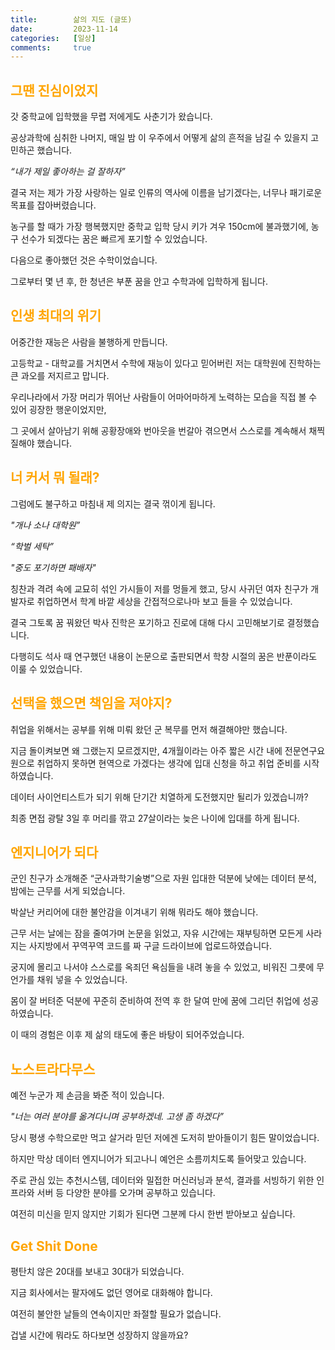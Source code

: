 ```yaml
---
title:        삶의 지도 (글또)
date:         2023-11-14
categories:   [일상]
comments:     true
---
```


<style>
H2 { color: Orange }
</style>

## 그땐 진심이었지

갓 중학교에 입학했을 무렵 저에게도 사춘기가 왔습니다.

공상과학에 심취한 나머지, 매일 밤 이 우주에서 어떻게 삶의 흔적을 남길 수 있을지 고민하곤 했습니다.

_“내가 제일 좋아하는 걸 잘하자”_

결국 저는 제가 가장 사랑하는 일로 인류의 역사에 이름을 남기겠다는, 너무나 패기로운 목표를 잡아버렸습니다.

농구를 할 때가 가장 행복했지만 중학교 입학 당시 키가 겨우 150cm에 불과했기에, 농구 선수가 되겠다는 꿈은 빠르게 포기할 수 있었습니다.

다음으로 좋아했던 것은 수학이었습니다.

그로부터 몇 년 후, 한 청년은 부푼 꿈을 안고 수학과에 입학하게 됩니다.

## 인생 최대의 위기

어중간한 재능은 사람을 불행하게 만듭니다.

고등학교 - 대학교를 거치면서 수학에 재능이 있다고 믿어버린 저는 대학원에 진학하는 큰 과오를 저지르고 맙니다.

우리나라에서 가장 머리가 뛰어난 사람들이 어마어마하게 노력하는 모습을 직접 볼 수 있어 굉장한 행운이었지만,

그 곳에서 살아남기 위해 공황장애와 번아웃을 번갈아 겪으면서 스스로를 계속해서 채찍질해야 했습니다.

## 너 커서 뭐 될래?

그럼에도 불구하고 마침내 제 의지는 결국 꺾이게 됩니다.

_"개나 소나 대학원”_

_“학벌 세탁”_

_"중도 포기하면 패배자"_

칭찬과 격려 속에 교묘히 섞인 가시들이 저를 멍들게 했고, 당시 사귀던 여자 친구가 개발자로 취업하면서 학계 바깥 세상을 간접적으로나마 보고 들을 수 있었습니다.

결국 그토록 꿈 꿔왔던 박사 진학은 포기하고 진로에 대해 다시 고민해보기로 결정했습니다.

다행히도 석사 때 연구했던 내용이 논문으로 출판되면서 학창 시절의 꿈은 반푼이라도 이룰 수 있었습니다.

## 선택을 했으면 책임을 져야지?

취업을 위해서는 공부를 위해 미뤄 왔던 군 복무를 먼저 해결해야만 했습니다.

지금 돌이켜보면 왜 그랬는지 모르겠지만, 4개월이라는 아주 짧은 시간 내에 전문연구요원으로 취업하지 못하면 현역으로 가겠다는 생각에 입대 신청을 하고 취업 준비를 시작하였습니다.

데이터 사이언티스트가 되기 위해 단기간 치열하게 도전했지만 될리가 있겠습니까?

최종 면접 광탈 3일 후 머리를 깎고 27살이라는 늦은 나이에 입대를 하게 됩니다.

## 엔지니어가 되다

군인 친구가 소개해준 “군사과학기술병”으로 자원 입대한 덕분에 낮에는 데이터 분석, 밤에는 근무를 서게 되었습니다.

박살난 커리어에 대한 불안감을 이겨내기 위해 뭐라도 해야 했습니다.

근무 서는 날에는 잠을 줄여가며 논문을 읽었고, 자유 시간에는 재부팅하면 모든게 사라지는 사지방에서 꾸역꾸역 코드를 짜 구글 드라이브에 업로드하였습니다.

궁지에 몰리고 나서야 스스로를 옥죄던 욕심들을 내려 놓을 수 있었고, 비워진 그릇에 무언가를 채워 넣을 수 있었습니다.

몸이 잘 버텨준 덕분에 꾸준히 준비하여 전역 후 한 달여 만에 꿈에 그리던 취업에 성공하였습니다.

이 때의 경험은 이후 제 삶의 태도에 좋은 바탕이 되어주었습니다.

## 노스트라다무스

예전 누군가 제 손금을 봐준 적이 있습니다.

_"너는 여러 분야를 옮겨다니며 공부하겠네. 고생 좀 하겠다”_

당시 평생 수학으로만 먹고 살거라 믿던 저에겐 도저히 받아들이기 힘든 말이었습니다.

하지만 막상 데이터 엔지니어가 되고나니 예언은 소름끼치도록 들어맞고 있습니다.

주로 관심 있는 추천시스템, 데이터와 밀접한 머신러닝과 분석, 결과를 서빙하기 위한 인프라와 서버 등 다양한 분야를 오가며 공부하고 있습니다.

여전히 미신을 믿지 않지만 기회가 된다면 그분께 다시 한번 받아보고 싶습니다.

## Get Shit Done

평탄치 않은 20대를 보내고 30대가 되었습니다.

지금 회사에서는 팔자에도 없던 영어로 대화해야 합니다.

여전히 불안한 날들의 연속이지만 좌절할 필요가 없습니다.

겁낼 시간에 뭐라도 하다보면 성장하지 않을까요?